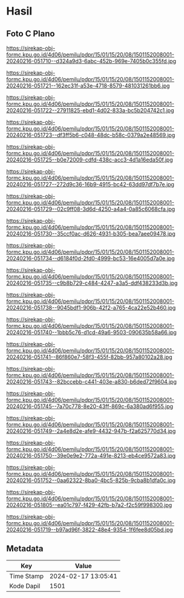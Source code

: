 # Hasil

## Foto C Plano

https://sirekap-obj-formc.kpu.go.id/4d06/pemilu/pdpr/15/01/15/20/08/1501152008001-20240216-051710--d324a9d3-6abc-452b-969e-7405b0c355fd.jpg

https://sirekap-obj-formc.kpu.go.id/4d06/pemilu/pdpr/15/01/15/20/08/1501152008001-20240216-051721--162ec31f-a53e-4718-8579-481031261bb6.jpg

https://sirekap-obj-formc.kpu.go.id/4d06/pemilu/pdpr/15/01/15/20/08/1501152008001-20240216-051722--27911825-ebd1-4d02-833a-bc5b204742c1.jpg

https://sirekap-obj-formc.kpu.go.id/4d06/pemilu/pdpr/15/01/15/20/08/1501152008001-20240216-051723--df3ff5b6-c048-48dc-b58c-0379a2e48569.jpg

https://sirekap-obj-formc.kpu.go.id/4d06/pemilu/pdpr/15/01/15/20/08/1501152008001-20240216-051725--b0e72009-cdfd-438c-acc3-4d1a16eda50f.jpg

https://sirekap-obj-formc.kpu.go.id/4d06/pemilu/pdpr/15/01/15/20/08/1501152008001-20240216-051727--272d9c36-16b9-4915-bc42-63dd97df7b7e.jpg

https://sirekap-obj-formc.kpu.go.id/4d06/pemilu/pdpr/15/01/15/20/08/1501152008001-20240216-051729--02c9ff08-3d6d-4250-a4a4-0a85c6068cfa.jpg

https://sirekap-obj-formc.kpu.go.id/4d06/pemilu/pdpr/15/01/15/20/08/1501152008001-20240216-051730--35ccf0ac-d626-4931-b305-bea7aee09478.jpg

https://sirekap-obj-formc.kpu.go.id/4d06/pemilu/pdpr/15/01/15/20/08/1501152008001-20240216-051734--d6184f0d-2fd0-4999-bc53-16e4005d7a0e.jpg

https://sirekap-obj-formc.kpu.go.id/4d06/pemilu/pdpr/15/01/15/20/08/1501152008001-20240216-051735--c9b8b729-c484-4247-a3a5-ddf438233d3b.jpg

https://sirekap-obj-formc.kpu.go.id/4d06/pemilu/pdpr/15/01/15/20/08/1501152008001-20240216-051738--9045bdf1-906b-42f2-a765-4ca22e52b460.jpg

https://sirekap-obj-formc.kpu.go.id/4d06/pemilu/pdpr/15/01/15/20/08/1501152008001-20240216-051740--1bbb5c76-d1cd-49a6-9503-090635b58a66.jpg

https://sirekap-obj-formc.kpu.go.id/4d06/pemilu/pdpr/15/01/15/20/08/1501152008001-20240216-051741--86f860e7-58f3-455f-82bb-957a80102a28.jpg

https://sirekap-obj-formc.kpu.go.id/4d06/pemilu/pdpr/15/01/15/20/08/1501152008001-20240216-051743--82bccebb-c441-403e-a830-b6ded72f9604.jpg

https://sirekap-obj-formc.kpu.go.id/4d06/pemilu/pdpr/15/01/15/20/08/1501152008001-20240216-051745--7a70c778-8e20-43ff-869c-6a380ad6f955.jpg

https://sirekap-obj-formc.kpu.go.id/4d06/pemilu/pdpr/15/01/15/20/08/1501152008001-20240216-051749--2a4e8d2e-afe9-4432-947b-f2a625770d34.jpg

https://sirekap-obj-formc.kpu.go.id/4d06/pemilu/pdpr/15/01/15/20/08/1501152008001-20240216-051750--39e0e9e2-772a-491e-8213-eb4ce9572a83.jpg

https://sirekap-obj-formc.kpu.go.id/4d06/pemilu/pdpr/15/01/15/20/08/1501152008001-20240216-051752--0aa62322-8ba0-4bc5-825b-9cba8b1dfa0c.jpg

https://sirekap-obj-formc.kpu.go.id/4d06/pemilu/pdpr/15/01/15/20/08/1501152008001-20240216-051805--ea01c797-f429-42fb-b7a2-f2c59f998300.jpg

https://sirekap-obj-formc.kpu.go.id/4d06/pemilu/pdpr/15/01/15/20/08/1501152008001-20240216-051719--b97ad96f-3822-48e4-9354-1f6fee8d05bd.jpg


## Metadata

| Key        | Value               |
| ---------- | ------------------- |
| Time Stamp | 2024-02-17 13:05:41 |
| Kode Dapil | 1501                |



